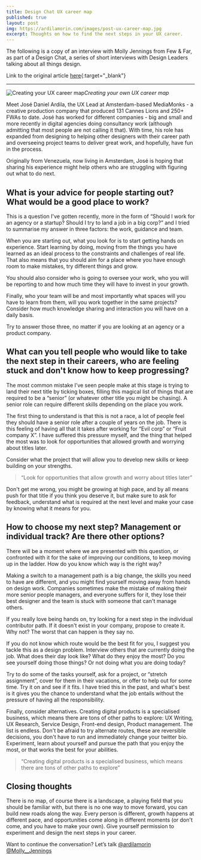 ```yaml
---
title: Design Chat UX career map
published: true
layout: post
img: https://ardilamorin.com/images/post-ux-career-map.jpg
excerpt: Thoughts on how to find the next steps in your UX career.
---
```

The following is a copy of an interview with Molly Jennings from Few & Far, as part of a Design Chat, a series of short interviews with Design Leaders talking about all things design.

Link to the original article [here](https://www.linkedin.com/pulse/design-chat-jos%C3%A9-daniel-ardila-m-mediamonks-molly-jennings){:target="_blank"}

---
![Creating your UX career map]({{site.baseurl}}/images/post-ux-career-map-small.jpg)*Creating your own UX career map*

Meet José Daniel Ardila, the UX Lead at Amsterdam-based MediaMonks - a creative production company that produced 131 Cannes Lions and 250+ FWAs to date.
José has worked for different companies - big and small and more recently in digital agencies doing consultancy work (although admitting that most people are not calling it that). With time, his role has expanded from designing to helping other designers with their career path and overseeing project teams to deliver great work, and hopefully, have fun in the process.

Originally from Venezuela, now living in Amsterdam, José is hoping that sharing his experience might help others who are struggling with figuring out what to do next. 

## What is your advice for people starting out? What would be a good place to work? 

This is a question I've gotten recently, more in the form of “Should I work for an agency or a startup? Should I try to land a job in a big corp?” and I tried to summarise my answer in three factors: the work, guidance and team.

When you are starting out, what you look for is to start getting hands on experience. Start learning by doing, moving from the things you have learned as an ideal process to the constraints and challenges of real life. That also means that you should aim for a place where you have enough room to make mistakes, try different things and grow.

You should also consider who is going to oversee your work, who you will be reporting to and how much time they will have to invest in your growth.

Finally, who your team will be and most importantly what spaces will you have to learn from them, will you work together in the same projects? Consider how much knowledge sharing and interaction you will have on a daily basis.

Try to answer those three, no matter if you are looking at an agency or a product company.

## What can you tell people who would like to take the next step in their careers, who are feeling stuck and don't know how to keep progressing?

The most common mistake I’ve seen people make at this stage is trying to land their next title by ticking boxes, filling this magical list of things that are required to be a “senior” (or whatever other title you might be chasing). A senior role can require different skills depending on the place you work. 

The first thing to understand is that this is not a race, a lot of people feel they should have a senior role after a couple of years on the job. There is this feeling of having all that it takes after working for “Evil corp” or “Fruit company X”. I have suffered this pressure myself, and the thing that helped the most was to look for opportunities that allowed growth and worrying about titles later. 

Consider what the project that will allow you to develop new skills or keep building on your strengths.

> “Look for opportunities that allow growth and worry about titles later”

Don't get me wrong, you might be growing at high pace, and by all means push for that title if you think you deserve it, but make sure to ask for feedback, understand what is required at the next level and make your case by knowing what it means for you.

## How to choose my next step? Management or individual track? Are there other options?

There will be a moment where we are presented with this question, or confronted with it for the sake of improving our conditions, to keep moving up in the ladder. How do you know which way is the right way? 

Making a switch to a management path is a big change, the skills you need to have are different, and you might find yourself moving away from hands on design work. Companies sometimes make the mistake of making their more senior people managers, and everyone suffers for it, they lose their best designer and the team is stuck with someone that can't manage others.

If you really love being hands on, try looking for a next step in the individual contributor path. If it doesn't exist in your company, propose to create it. Why not? The worst that can happen is they say no.

If you do not know which route would be the best fit for you, I suggest you tackle this as a design problem. Interview others that are currently doing the job. What does their day look like? What do they enjoy the most? Do you see yourself doing those things? Or not doing what you are doing today?

Try to do some of the tasks yourself, ask for a project, or “stretch assignment”, cover for them in their vacations, or offer to help out for some time. Try it on and see if it fits.
I have tried this in the past, and what's best is it gives you the chance to understand what the job entails without the pressure of having all the responsibility. 

Finally, consider alternatives. Creating digital products is a specialised business, which means there are tons of other paths to explore: UX Writing, UX Research, Service Design, Front-end design, Product management. The list is endless. Don't be afraid to try alternate routes, these are reversible decisions, you don't have to run and immediately change your twitter bio. Experiment, learn about yourself and pursue the path that you enjoy the most, or that works the best for your abilities.

> “Creating digital products is a specialised business, which means there are tons of other paths to explore”

## Closing thoughts

There is no map, of course there is a landscape, a playing field that you should be familiar with, but there is no one way to move forward, you can build new roads along the way. Every person is different, growth happens at different pace, and opportunities come along in different moments (or don't come, and you have to make your own). Give yourself permission to experiment and design the next steps in your career.

Want to continue the conversation? Let’s talk [@ardilamorin](https://twitter.com/ardilamorin)
[@Molly__Jennings](https://twitter.com/molly__jennings?s=21)